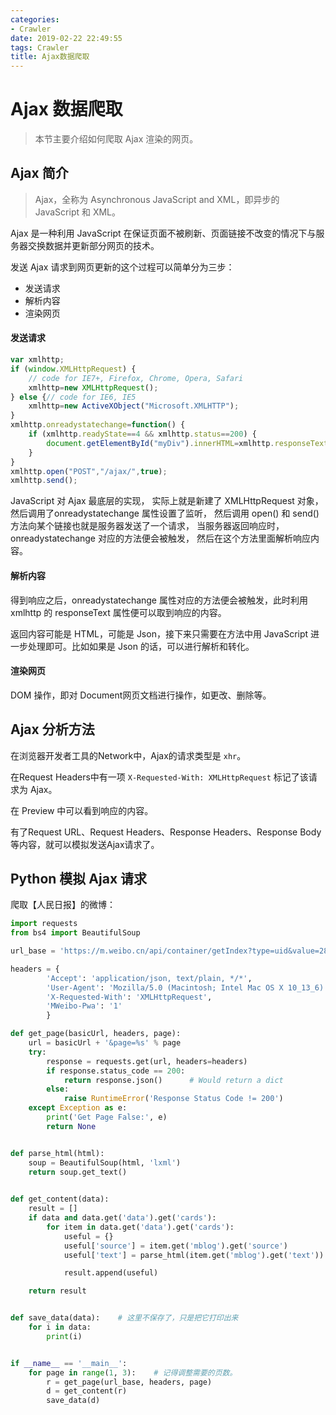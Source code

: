 ```yaml
---
categories:
- Crawler
date: 2019-02-22 22:49:55
tags: Crawler
title: Ajax数据爬取
---
```


# Ajax 数据爬取

> 本节主要介绍如何爬取 Ajax 渲染的网页。

## Ajax 简介

> Ajax，全称为 Asynchronous JavaScript and XML，即异步的 JavaScript 和 XML。

Ajax 是一种利用 JavaScript 在保证页面不被刷新、页面链接不改变的情况下与服务器交换数据并更新部分网页的技术。

发送 Ajax 请求到网页更新的这个过程可以简单分为三步：

* 发送请求
* 解析内容
* 渲染网页

#### 发送请求

```js
var xmlhttp;
if (window.XMLHttpRequest) {
    // code for IE7+, Firefox, Chrome, Opera, Safari
    xmlhttp=new XMLHttpRequest();
} else {// code for IE6, IE5
    xmlhttp=new ActiveXObject("Microsoft.XMLHTTP");
}
xmlhttp.onreadystatechange=function() {
    if (xmlhttp.readyState==4 && xmlhttp.status==200) {
        document.getElementById("myDiv").innerHTML=xmlhttp.responseText;
    }
}
xmlhttp.open("POST","/ajax/",true);
xmlhttp.send();
```

JavaScript 对 Ajax 最底层的实现，
实际上就是新建了 XMLHttpRequest 对象，
然后调用了onreadystatechange 属性设置了监听，
然后调用 open() 和 send() 方法向某个链接也就是服务器发送了一个请求，
当服务器返回响应时，onreadystatechange 对应的方法便会被触发，
然后在这个方法里面解析响应内容。

#### 解析内容

得到响应之后，onreadystatechange 属性对应的方法便会被触发，此时利用 xmlhttp 的 responseText 属性便可以取到响应的内容。

返回内容可能是 HTML，可能是 Json，接下来只需要在方法中用 JavaScript 进一步处理即可。比如如果是 Json 的话，可以进行解析和转化。

#### 渲染网页

 DOM 操作，即对 Document网页文档进行操作，如更改、删除等。


## Ajax 分析方法

在浏览器开发者工具的Network中，Ajax的请求类型是 `xhr`。

在Request Headers中有一项 `X-Requested-With: XMLHttpRequest` 标记了该请求为 Ajax。

在 Preview 中可以看到响应的内容。

有了Request URL、Request Headers、Response Headers、Response Body等内容，就可以模拟发送Ajax请求了。

## Python 模拟 Ajax 请求

爬取【人民日报】的微博：

```python
import requests
from bs4 import BeautifulSoup

url_base = 'https://m.weibo.cn/api/container/getIndex?type=uid&value=2803301701&containerid=1076032803301701'

headers = {
        'Accept': 'application/json, text/plain, */*',
        'User-Agent': 'Mozilla/5.0 (Macintosh; Intel Mac OS X 10_13_6) AppleWebKit/605.1.15 (KHTML, like Gecko) Version/12.0.3 Safari/605.1.15',
        'X-Requested-With': 'XMLHttpRequest',
        'MWeibo-Pwa': '1'
        }

def get_page(basicUrl, headers, page):
    url = basicUrl + '&page=%s' % page
    try:
        response = requests.get(url, headers=headers)
        if response.status_code == 200:
            return response.json()      # Would return a dict
        else:
            raise RuntimeError('Response Status Code != 200')
    except Exception as e:
        print('Get Page False:', e)
        return None


def parse_html(html):
    soup = BeautifulSoup(html, 'lxml')
    return soup.get_text()
    

def get_content(data):
    result = []
    if data and data.get('data').get('cards'):
        for item in data.get('data').get('cards'):
            useful = {}
            useful['source'] = item.get('mblog').get('source')
            useful['text'] = parse_html(item.get('mblog').get('text'))

            result.append(useful)

    return result


def save_data(data):    # 这里不保存了，只是把它打印出来
    for i in data:
        print(i)


if __name__ == '__main__':
    for page in range(1, 3):    # 记得调整需要的页数。
        r = get_page(url_base, headers, page)
        d = get_content(r)
        save_data(d)
```

